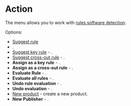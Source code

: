 # Action
 
The menu allows you to work with [rules
software detection](../../../../../../alvao-asset-management/implementation/detection#SW_det).
 
Options:

- [Suggest rule](recognition-rule)
 - .
- [Suggest key rule](recognition-rule) - .
- [Suggest cross-out rule](recognition-rule) - .
- **Assign as a key rule** - .
- **Assign as a cross-out rule** - .
- **Evaluate Rule** - .
- **Evaluate all rules** - .
- **Undo rule evaluation** - .
- **Undo evaluation** - .
- [New product](../../../../software/products/product) - create a new product.
- **New Publisher** - .
